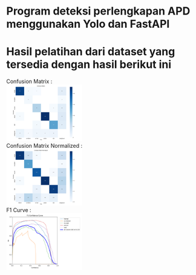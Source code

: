 # Program deteksi perlengkapan APD menggunakan Yolo dan FastAPI

# Hasil pelatihan dari dataset yang tersedia dengan hasil berikut ini

Confusion Matrix : <br />
<img width="200" heigth="150" src="https://github.com/fajarlabs/safety_detection/blob/master/runs/detect/val2/confusion_matrix.png" />
<br />
Confusion Matrix Normalized : <br />
<img width="200" height="150" src="https://github.com/fajarlabs/safety_detection/blob/master/runs/detect/val2/confusion_matrix_normalized.png" />
<br />
F1 Curve : <br />
<img width="200" height="150" src="https://github.com/fajarlabs/safety_detection/blob/master/runs/detect/val2/F1_curve.png" />
<br />
<br />

